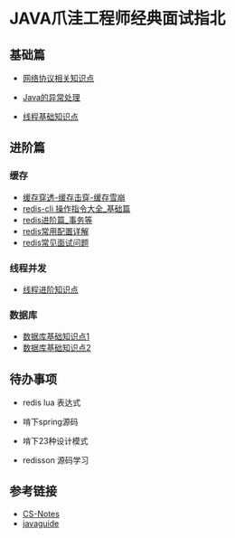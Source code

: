 # JAVA爪洼工程师经典面试指北 
## 基础篇

- [网络协议相关知识点](./doc/basic/网络协议相关知识点.md)
- [Java的异常处理](./doc/basic/java异常处理.md)

- [线程基础知识点](./doc/thread/thread-basic.md)



## 进阶篇
### 缓存

- [缓存穿透-缓存击穿-缓存雪崩](./doc/cache/缓存穿透-缓存击穿-缓存雪崩.md)
- [redis-cli 操作指令大全_基础篇](./doc/cache/redis-cli%20命令行操作指令大全_基础篇.md)
- [redis进阶篇_事务等](./doc/cache/redis_进阶篇.md)
- [redis常用配置详解](./doc/cache/redis常用配置详解.md)
- [redis常见面试问题](./doc/cache/redis面试常见问题.md)

### 线程并发

- [线程进阶知识点](./doc/thread/thread-advanced.md)

### 数据库

- [数据库基础知识点1](./doc/database/database-basic.md)
- [数据库基础知识点2](./doc/database/database-basic2.md)



## 待办事项

- redis lua 表达式
- 啃下spring源码
- 啃下23种设计模式

- redisson 源码学习





## 参考链接

- [CS-Notes](https://github.com/CyC2018/CS-Notes)
- [javaguide](https://snailclimb.gitee.io/javaguide/#)

